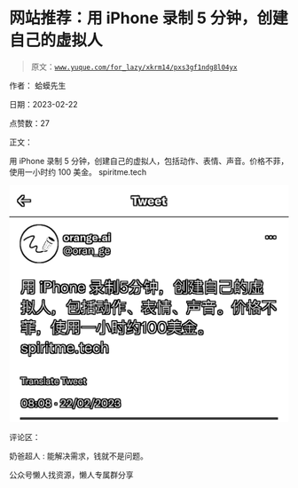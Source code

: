# 网站推荐：用 iPhone 录制 5 分钟，创建自己的虚拟人

> 原文：[`www.yuque.com/for_lazy/xkrm14/pxs3gf1ndg8l04yx`](https://www.yuque.com/for_lazy/xkrm14/pxs3gf1ndg8l04yx)



作者： 蛤蟆先生



日期：2023-02-22



点赞数：27



正文：



用 iPhone 录制 5 分钟，创建自己的虚拟人，包括动作、表情、声音。价格不菲，使用一小时约 100 美金。 spiritme.tech



![](img/be257c0ed416ffb4571b64d90193ef5b.png)  

评论区：



奶爸超人 : 能解决需求，钱就不是问题。



公众号懒人找资源，懒人专属群分享

</ne-p>